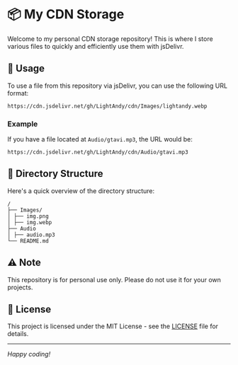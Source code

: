 # 📦 My CDN Storage

Welcome to my personal CDN storage repository! This is where I store various files to quickly and efficiently use them with jsDelivr.

## 🚀 Usage

To use a file from this repository via jsDelivr, you can use the following URL format:

```link
https://cdn.jsdelivr.net/gh/LightAndy/cdn/Images/lightandy.webp
```

### Example

If you have a file located at `Audio/gtavi.mp3`, the URL would be:

```link
https://cdn.jsdelivr.net/gh/LightAndy/cdn/Audio/gtavi.mp3
```

## 📂 Directory Structure

Here's a quick overview of the directory structure:

```dir
/
├── Images/
│ ├── img.png
│ ├── img.webp
├── Audio
│ ├── audio.mp3
└── README.md
```

## ⚠️ Note

This repository is for personal use only. Please do not use it for your own projects.

## 📄 License

This project is licensed under the MIT License - see the [LICENSE](LICENSE) file for details.

---

_Happy coding!_
